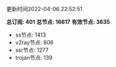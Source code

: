 更新时间2022-04-06 22:52:51

**总订阅: 401**
**总节点: 16617**
**有效节点: 3635**
- ss节点: 1413
- v2ray节点: 806
- ssr节点: 1277
- trojan节点: 139
